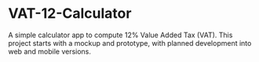 # VAT-12-Calculator
A simple calculator app to compute 12% Value Added Tax (VAT). This project starts with a mockup and prototype, with planned development into web and mobile versions.
